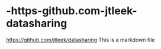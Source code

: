 # -https-github.com-jtleek-datasharing
  https://github.com/jtleek/datasharing
This is a markdown file
